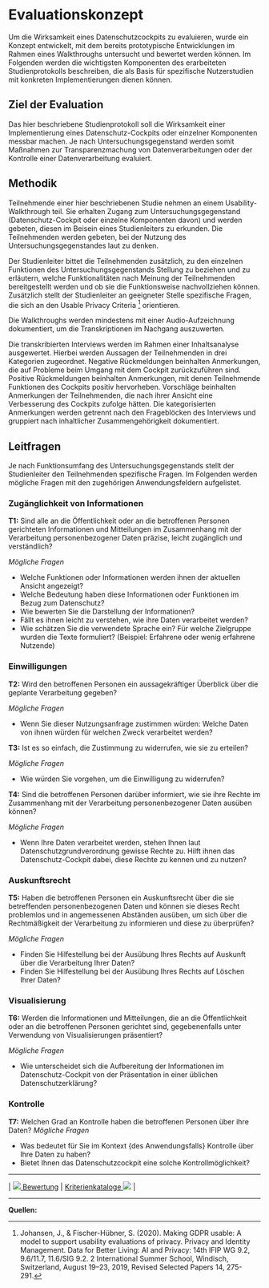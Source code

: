# Evaluationskonzept
Um die Wirksamkeit eines Datenschutzcockpits zu evaluieren, wurde ein Konzept entwickelt, mit dem bereits prototypische Entwicklungen im Rahmen eines Walkthroughs untersucht und bewertet werden können. Im Folgenden werden die wichtigsten Komponenten des erarbeiteten Studienprotokolls beschreiben, die als Basis für spezifische Nutzerstudien mit konkreten Implementierungen dienen können. 

## Ziel der Evaluation
Das hier beschriebene Studienprotokoll soll die Wirksamkeit einer Implementierung eines Datenschutz-Cockpits oder einzelner Komponenten messbar machen. Je nach Untersuchungsgegenstand werden somit Maßnahmen zur Transparenzmachung von Datenverarbeitungen oder der Kontrolle einer Datenverarbeitung evaluiert. 

## Methodik
Teilnehmende einer hier beschriebenen Studie nehmen an einem Usability-Walkthrough teil. Sie erhalten Zugang zum Untersuchungsgegenstand (Datenschutz-Cockpit oder einzelne Komponenten davon) und werden gebeten, diesen im Beisein eines Studienleiters zu erkunden. Die Teilnehmenden werden gebeten, bei der Nutzung des Untersuchungsgegenstandes laut zu denken.

Der Studienleiter bittet die Teilnehmenden zusätzlich, zu den einzelnen Funktionen des Untersuchungsgegenstands Stellung zu beziehen und zu erläutern, welche Funktionalitäten nach Meinung der Teilnehmenden bereitgestellt werden und ob sie die Funktionsweise nachvollziehen können.
Zusätzlich stellt der Studienleiter an geeigneter Stelle spezifische Fragen, die sich an den Usable Privacy Criteria [^1] orientieren.

Die Walkthroughs werden mindestens mit einer Audio-Aufzeichnung dokumentiert, um die Transkriptionen im Nachgang auszuwerten.

Die transkribierten Interviews werden im Rahmen einer Inhaltsanalyse ausgewertet. Hierbei werden Aussagen der Teilnehmenden in drei Kategorien zugeordnet. Negative Rückmeldungen beinhalten Anmerkungen, die auf Probleme beim Umgang mit dem Cockpit zurückzuführen sind. Positive Rückmeldungen beinhalten Anmerkungen, mit denen Teilnehmende Funktionen des Cockpits positiv hervorheben. Vorschläge beinhalten Anmerkungen der Teilnehmenden, die nach ihrer Ansicht eine Verbesserung des Cockpits zufolge hätten. Die kategorisierten Anmerkungen werden getrennt nach den Frageblöcken des Interviews und gruppiert nach inhaltlicher Zusammengehörigkeit dokumentiert.

## Leitfragen
Je nach Funktionsumfang des Untersuchungsgegenstands stellt der Studienleiter den Teilnehmenden spezifische Fragen. Im Folgenden werden mögliche Fragen mit den zugehörigen Anwendungsfeldern aufgelistet.

### Zugänglichkeit von Informationen
**T1:** Sind alle an die Öffentlichkeit oder an die betroffenen Personen gerichteten Informationen und Mitteilungen im Zusammenhang mit der Verarbeitung personenbezogener Daten präzise, leicht zugänglich und verständlich?

*Mögliche Fragen*
- Welche Funktionen oder Informationen werden ihnen der aktuellen Ansicht angezeigt?
- Welche Bedeutung haben diese Informationen oder Funktionen im Bezug zum Datenschutz?
- Wie bewerten Sie die Darstellung der Informationen?
- Fällt es ihnen leicht zu verstehen, wie ihre Daten verarbeitet werden?
- Wie schätzen Sie die verwendete Sprache ein? Für welche Zielgruppe wurden die Texte formuliert? (Beispiel: Erfahrene oder wenig erfahrene Nutzende)

### Einwilligungen
**T2:** Wird den betroffenen Personen ein aussagekräftiger Überblick über die geplante Verarbeitung gegeben?

*Mögliche Fragen*
- Wenn Sie dieser Nutzungsanfrage zustimmen würden: Welche Daten von ihnen würden für welchen Zweck verarbeitet werden?

**T3:** Ist es so einfach, die Zustimmung zu widerrufen, wie sie zu erteilen?

*Mögliche Fragen*
- Wie würden Sie vorgehen, um die Einwilligung zu widerrufen?

**T4:** Sind die betroffenen Personen darüber informiert, wie sie ihre Rechte im Zusammenhang mit der Verarbeitung personenbezogener Daten ausüben können?

*Mögliche Fragen*
- Wenn Ihre Daten verarbeitet werden, stehen Ihnen laut Datenschutzgrundverordnung gewisse Rechte zu. Hilft ihnen das Datenschutz-Cockpit dabei, diese Rechte zu kennen und zu nutzen?

### Auskunftsrecht

**T5:** Haben die betroffenen Personen ein Auskunftsrecht über die sie betreffenden personenbezogenen Daten und können sie dieses Recht problemlos und in angemessenen Abständen ausüben, um sich über die Rechtmäßigkeit der Verarbeitung zu informieren und diese zu überprüfen?

*Mögliche Fragen*
- Finden Sie Hilfestellung bei der Ausübung Ihres Rechts auf Auskunft über die Verarbeitung Ihrer Daten?
- Finden Sie Hilfestellung bei der Ausübung Ihres Rechts auf Löschen Ihrer Daten?

### Visualisierung
**T6:** Werden die Informationen und Mitteilungen, die an die Öffentlichkeit oder an die betroffenen Personen gerichtet sind, gegebenenfalls unter Verwendung von Visualisierungen präsentiert?

*Mögliche Fragen*
- Wie unterscheidet sich die Aufbereitung der Informationen im Datenschutz-Cockpit von der Präsentation in einer üblichen Datenschutzerklärung?

### Kontrolle
**T7:** Welchen Grad an Kontrolle haben die betroffenen Personen über ihre Daten?
*Mögliche Fragen*
- Was bedeutet für Sie im Kontext {des Anwendungsfalls} Kontrolle über Ihre Daten zu haben?
- Bietet Ihnen das Datenschutzcockpit eine solche Kontrollmöglichkeit?

****

| [![](/Daccord/assets/images/backward-solid.svg) Bewertung](./) | [Kriterienkataloge ![](/Daccord/assets/images/forward-solid.svg)](<Kriterienkataloge>) |

****

**Quellen:**

[^1]: Johansen, J., & Fischer-Hübner, S. (2020). Making GDPR usable: A model to support usability evaluations of privacy. Privacy and Identity Management. Data for Better Living: AI and Privacy: 14th IFIP WG 9.2, 9.6/11.7, 11.6/SIG 9.2. 2 International Summer School, Windisch, Switzerland, August 19–23, 2019, Revised Selected Papers 14, 275-291.
